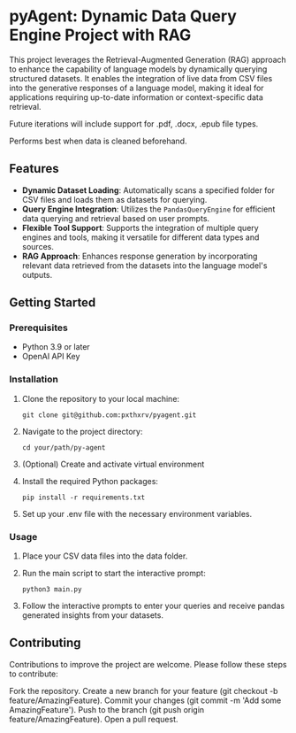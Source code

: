 # pyAgent: Dynamic Data Query Engine Project with RAG

This project leverages the Retrieval-Augmented Generation (RAG) approach to enhance the capability of language models by dynamically querying structured datasets. It enables the integration of live data from CSV files into the generative responses of a language model, making it ideal for applications requiring up-to-date information or context-specific data retrieval.

Future iterations will include support for .pdf, .docx, .epub file types.

Performs best when data is cleaned beforehand.

## Features

- **Dynamic Dataset Loading**: Automatically scans a specified folder for CSV files and loads them as datasets for querying.
- **Query Engine Integration**: Utilizes the `PandasQueryEngine` for efficient data querying and retrieval based on user prompts.
- **Flexible Tool Support**: Supports the integration of multiple query engines and tools, making it versatile for different data types and sources.
- **RAG Approach**: Enhances response generation by incorporating relevant data retrieved from the datasets into the language model's outputs.

## Getting Started

### Prerequisites

- Python 3.9 or later
- OpenAI API Key

### Installation

1. Clone the repository to your local machine:

   ```
   git clone git@github.com:pxthxrv/pyagent.git
   ```

2. Navigate to the project directory:

    ```
    cd your/path/py-agent
    ```

3. (Optional) Create and activate virtual environment

4. Install the required Python packages:
    
    ```
    pip install -r requirements.txt
    ```

5. Set up your .env file with the necessary environment variables.

### Usage

1. Place your CSV data files into the data folder.

2. Run the main script to start the interactive prompt:

    ```
    python3 main.py
    ```

3. Follow the interactive prompts to enter your queries and receive pandas generated insights from your datasets.

## Contributing

Contributions to improve the project are welcome. Please follow these steps to contribute:

Fork the repository.
Create a new branch for your feature (git checkout -b feature/AmazingFeature).
Commit your changes (git commit -m 'Add some AmazingFeature').
Push to the branch (git push origin feature/AmazingFeature).
Open a pull request.